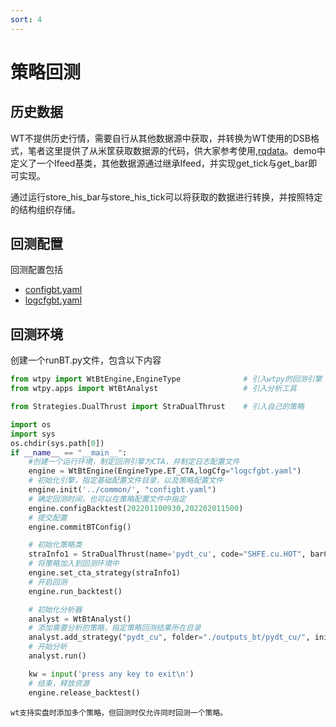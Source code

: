 ```yaml
---
sort: 4
---
```


# 策略回测

## 历史数据

WT不提供历史行情，需要自行从其他数据源中获取，并转换为WT使用的DSB格式，笔者这里提供了从米筐获取数据源的代码，供大家参考使用,[rqdata](https://github.com/wondertrader/wtpy/tree/master/demos/rqdata_demo)。demo中定义了一个Ifeed基类，其他数据源通过继承Ifeed，并实现get_tick与get_bar即可实现。

通过运行store_his_bar与store_his_tick可以将获取的数据进行转换，并按照特定的结构组织存储。

## 回测配置

回测配置包括

- [configbt.yaml](../开发手册/wtpy/配置文件/策略配置文件.md#configbtyaml)
- [logcfgbt.yaml](../开发手册/wtpy/配置文件/策略配置文件.md#logcfgbt.yaml)

## 回测环境

创建一个runBT.py文件，包含以下内容

```python
from wtpy import WtBtEngine,EngineType              # 引入wtpy的回测引擎
from wtpy.apps import WtBtAnalyst                   # 引入分析工具

from Strategies.DualThrust import StraDualThrust    # 引入自己的策略

import os
import sys
os.chdir(sys.path[0])
if __name__ == "__main__":
    #创建一个运行环境，制定回测引擎为CTA，并制定日志配置文件
    engine = WtBtEngine(EngineType.ET_CTA,logCfg="logcfgbt.yaml")    
    # 初始化引擎，指定基础配置文件目录，以及策略配置文件
    engine.init('../common/', "configbt.yaml")
    # 确定回测时间，也可以在策略配置文件中指定
    engine.configBacktest(202201100930,202202011500)
    # 提交配置
    engine.commitBTConfig()

    # 初始化策略类
    straInfo1 = StraDualThrust(name='pydt_cu', code="SHFE.cu.HOT", barCnt=50, period="m5", days=30, k1=0.1, k2=0.1, isForStk=False)
    # 将策略加入到回测环境中
    engine.set_cta_strategy(straInfo1)
    # 开启回测
    engine.run_backtest()

    # 初始化分析器
    analyst = WtBtAnalyst()
    # 添加需要分析的策略，指定策略回测结果所在目录
    analyst.add_strategy("pydt_cu", folder="./outputs_bt/pydt_cu/", init_capital=500000, rf=0.02, annual_trading_days=240)
    # 开始分析
    analyst.run()

    kw = input('press any key to exit\n')
    # 结束，释放资源
    engine.release_backtest()
```

```tip
wt支持实盘时添加多个策略，但回测时仅允许同时回测一个策略。
```